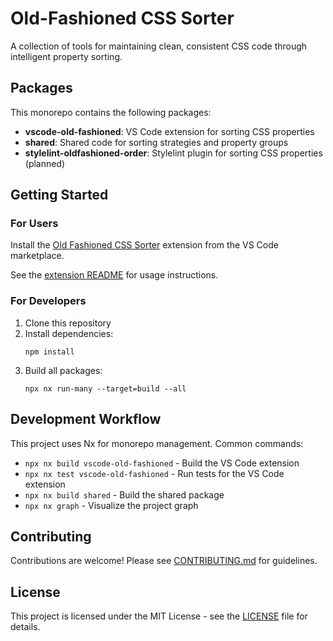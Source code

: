 # Old-Fashioned CSS Sorter

A collection of tools for maintaining clean, consistent CSS code through intelligent property sorting.

## Packages

This monorepo contains the following packages:

- **vscode-old-fashioned**: VS Code extension for sorting CSS properties
- **shared**: Shared code for sorting strategies and property groups
- **stylelint-oldfashioned-order**: Stylelint plugin for sorting CSS properties (planned)

## Getting Started

### For Users

Install the [Old Fashioned CSS Sorter](https://marketplace.visualstudio.com/items?itemName=n8design.old-fashioned) extension from the VS Code marketplace.

See the [extension README](./packages/vscode-old-fashioned/README.md) for usage instructions.

### For Developers

1. Clone this repository
2. Install dependencies:
   ```
   npm install
   ```
3. Build all packages:
   ```
   npx nx run-many --target=build --all
   ```

## Development Workflow

This project uses Nx for monorepo management. Common commands:

- `npx nx build vscode-old-fashioned` - Build the VS Code extension
- `npx nx test vscode-old-fashioned` - Run tests for the VS Code extension
- `npx nx build shared` - Build the shared package
- `npx nx graph` - Visualize the project graph

## Contributing

Contributions are welcome! Please see [CONTRIBUTING.md](./CONTRIBUTING.md) for guidelines.

## License

This project is licensed under the MIT License - see the [LICENSE](./LICENSE) file for details.
